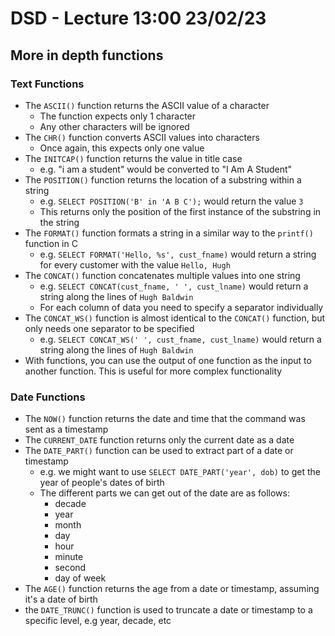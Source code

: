 # DSD - Lecture 13:00 23/02/23

## More in depth functions

### Text Functions

- The `ASCII()` function returns the ASCII value of a character
  - The function expects only 1 character
  - Any other characters will be ignored
- The `CHR()` function converts ASCII values into characters
  - Once again, this expects only one value
- The `INITCAP()` function returns the value in title case
  - e.g. "i am a student" would be converted to "I Am A Student"
- The `POSITION()` function returns the location of a substring within a string
  - e.g. `SELECT POSITION('B' in 'A B C');` would return the value `3`
  - This returns only the position of the first instance of the substring in the string
- The `FORMAT()` function formats a string in a similar way to the `printf()` function in C
  - e.g. `SELECT FORMAT('Hello, %s', cust_fname)` would return a string for every customer with the value `Hello, Hugh`
- The `CONCAT()` function concatenates multiple values into one string
  - e.g. `SELECT CONCAT(cust_fname, ' ', cust_lname)` would return a string along the lines of `Hugh Baldwin`
  - For each column of data you need to specify a separator individually
- The `CONCAT_WS()` function is almost identical to the `CONCAT()` function, but only needs one separator to be specified
  - e.g. `SELECT CONCAT_WS(' ', cust_fname, cust_lname)` would return a string along the lines of `Hugh Baldwin`
- With functions, you can use the output of one function as the input to another function. This is useful for more complex functionality

### Date Functions

- The `NOW()` function returns the date and time that the command was sent as a timestamp
- The `CURRENT_DATE` function returns only the current date as a date
- The `DATE_PART()` function can be used to extract part of a date or timestamp
  - e.g. we might want to use `SELECT DATE_PART('year', dob)` to get the year of people's dates of birth 
  - The different parts we can get out of the date are as follows:
    - decade
    - year
    - month
    - day
    - hour
    - minute
    - second
    - day of week
- The `AGE()` function returns the age from a date or timestamp, assuming it's a date of birth
- the `DATE_TRUNC()` function is used to truncate a date or timestamp to a specific level, e.g year, decade, etc